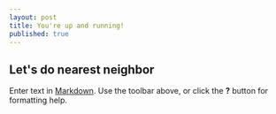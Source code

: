 ```yaml
---
layout: post
title: You're up and running!
published: true
---
```

## Let's do nearest neighbor

Enter text in [Markdown](http://daringfireball.net/projects/markdown/). Use the toolbar above, or click the **?** button for formatting help.
